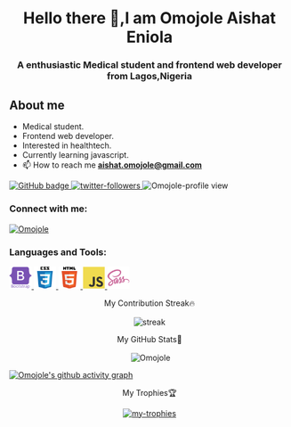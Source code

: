 <h1 align="center">Hello there 👋,I am Omojole Aishat Eniola</h1>
<h3 align="center">A enthusiastic Medical student and frontend web developer from Lagos,Nigeria</h3>

## About me
* Medical student.
* Frontend web developer.
* Interested in healthtech.
* Currently learning javascript.
* 📫 How to reach me **aishat.omojole@gmail.com**


<div>
<a href="https://github.com/Omojole?tab=followers">
    <img src="https://img.shields.io/github/followers/Omojole?tab=followers?label=blue&logo=github&style=for-the-badge" alt="GitHub badge" />
  </a>
  <a href="https://twitter.com/AishatOmojole">
    <img src="https://img.shields.io/twitter/follow/Omojole?label=Twitter&logo=twitter&style=for-the-badge" alt=twitter-followers />
  </a>
  <img src="https://komarev.com/ghpvc/?username=Omojole&label=Profile%20views&color=0e75b6&style=flat" alt="Omojole-profile view" />
</div>

<h3 align="left">Connect with me:</h3>
<p align="left">
<a href="https://codepen.io/Omojole-Aishat" target="blank"><img align="center" src="https://raw.githubusercontent.com/rahuldkjain/github-profile-readme-generator/master/src/images/icons/Social/codepen.svg" alt="Omojole" height="30" width="40" /></a>
</p>

<h3 align="left">Languages and Tools:</h3>
<p align="left"> <a href="https://getbootstrap.com" target="_blank" rel="noreferrer"> <img src="https://raw.githubusercontent.com/devicons/devicon/master/icons/bootstrap/bootstrap-plain-wordmark.svg" alt="bootstrap" width="40" height="40"/> </a> <a href="https://www.w3schools.com/css/" target="_blank" rel="noreferrer"> <img src="https://raw.githubusercontent.com/devicons/devicon/master/icons/css3/css3-original-wordmark.svg" alt="css3" width="40" height="40"/> </a> 
 <a href="https://www.w3.org/html/" target="_blank" rel="noreferrer"> <img src="https://raw.githubusercontent.com/devicons/devicon/master/icons/html5/html5-original-wordmark.svg" alt="html5" width="40" height="40"/> </a> <a href="https://developer.mozilla.org/en-US/docs/Web/JavaScript" target="_blank" rel="noreferrer"> <img src="https://raw.githubusercontent.com/devicons/devicon/master/icons/javascript/javascript-original.svg" alt="javascript" width="40" height="40"/> </a> <a href="https://sass-lang.com" target="_blank" rel="noreferrer"> <img src="https://raw.githubusercontent.com/devicons/devicon/master/icons/sass/sass-original.svg" alt="sass" width="40" height="40"/> </a> </p>




 <p align="center">My Contribution Streak🔥</p>
 <p align="center"><img align="center" src="https://github-readme-streak-stats.herokuapp.com/?user=Omojole&" alt="streak" /></p>
  
  <p align="center">  My GitHub Stats🚀 </p>
  
  <p align="center">&nbsp;<img align="center" src="https://github-readme-stats.vercel.app/api?username=Omojole&show_icons=true&locale=en" alt="Omojole" /></p>
  
  
[![Omojole's github activity graph](https://activity-graph.herokuapp.com/graph?username=Omojole&theme=xcode)](https://git.io/Omojole)


<p align="center"> My Trophies🏆</p>
<p align="center"> <a href="https://github.com/ryo-ma/github-profile-trophy"><img src="https://github-profile-trophy.vercel.app/?username=Omojole" alt="my-trophies" /></a> </p>


